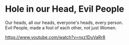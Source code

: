 # Hole in our Head, Evil People

Our heads, all our heads, everyone's heads, every person.   
Evil People, made a fool of each other, not just Women.    

https://www.youtube.com/watch?v=nxz1DuVaRr8
